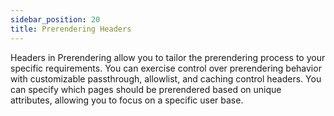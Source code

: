 ```yaml
---
sidebar_position: 20
title: Prerendering Headers
---
```


Headers in Prerendering allow you to tailor the prerendering process to your specific requirements. You can exercise control over prerendering behavior with customizable passthrough, allowlist, and caching control headers. You can specify which pages should be prerendered based on unique attributes, allowing you to focus on a specific user base.

<DocCardList />

